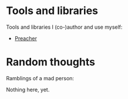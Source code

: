 # Tools and libraries

Tools and libraries I (co-)author and use myself:

* [Preacher](tools/preacher.html)

# Random thoughts

Ramblings of a mad person:

Nothing here, yet.
